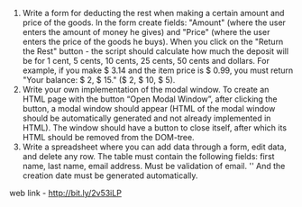 1. Write a form for deducting the rest when making a certain amount and price of the goods. In the form create fields: "Amount" (where the user enters the amount of money he gives) and "Price" (where the user enters the price of the goods he buys). When you click on the "Return the Rest" button - the script should calculate how much the deposit will be for 1 cent, 5 cents, 10 cents, 25 cents, 50 cents and dollars. For example, if you make $ 3.14 and the item price is $ 0.99, you must return "Your balance: $ 2, $ 15." ($ 2, $ 10, $ 5).
2. Write your own implementation of the modal window. To create an HTML page with the button “Open Modal Window”, after clicking the button, a modal window should appear (HTML of the modal window should be automatically generated and not already implemented in HTML). The window should have a button to close itself, after which its HTML should be removed from the DOM-tree.
3. Write a spreadsheet where you can add data through a form, edit data, and delete any row. The table must contain the following fields: first name, last name, email address. Must be validation of email. '' And the creation date must be generated automatically.

web link - http://bit.ly/2v53iLP
